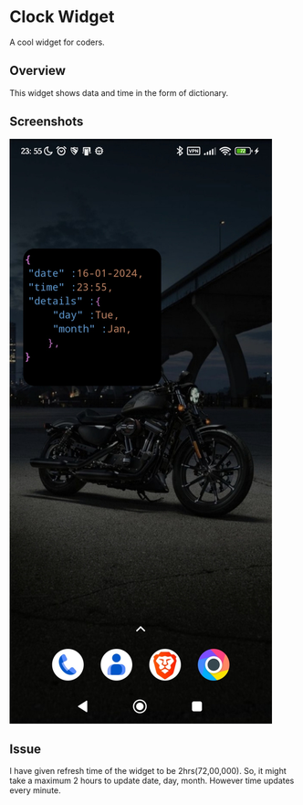 # Clock Widget
A cool widget for coders.
## Overview
This widget shows data and time in the form of dictionary.
## Screenshots
<img src="/clock_widget.jpg?raw=true" alt="Spash Screen" title= "Splash Screen"></br>
## Issue
I have given refresh time of the widget to be 2hrs(72,00,000). So, it might take a maximum 2 hours to update date, day, month. However time updates every minute.
